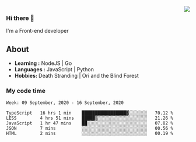 <img align='right' src="https://github-readme-stats.vercel.app/api?username=strugglebak&show_icons=true">

### Hi there 👋

I'm a Front-end developer

## About

-  **Learning :** NodeJS | Go
-  **Languages :** JavaScript | Python
-  **Hobbies:** Death Stranding | Ori and the Blind Forest

### My code time

<!--START_SECTION:waka-->
```text
Week: 09 September, 2020 - 16 September, 2020

TypeScript   16 hrs 1 min    █████████████████▓░░░░░░░   70.12 % 
LESS         4 hrs 51 mins   █████▒░░░░░░░░░░░░░░░░░░░   21.26 % 
JavaScript   1 hr 47 mins    ██░░░░░░░░░░░░░░░░░░░░░░░   07.82 % 
JSON         7 mins          ░░░░░░░░░░░░░░░░░░░░░░░░░   00.56 % 
HTML         2 mins          ░░░░░░░░░░░░░░░░░░░░░░░░░   00.19 % 
```
<!--END_SECTION:waka-->
